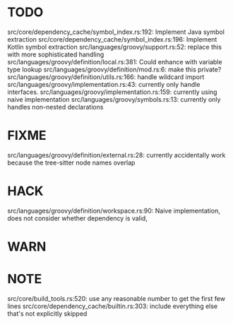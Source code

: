 # TODO
src/core/dependency_cache/symbol_index.rs:192: Implement Java symbol extraction
src/core/dependency_cache/symbol_index.rs:196: Implement Kotlin symbol extraction
src/languages/groovy/support.rs:52: replace this with more sophisticated handling
src/languages/groovy/definition/local.rs:381: Could enhance with variable type lookup
src/languages/groovy/definition/mod.rs:6: make this private?
src/languages/groovy/definition/utils.rs:166: handle wildcard import
src/languages/groovy/implementation.rs:43: currently only handle interfaces.
src/languages/groovy/implementation.rs:159: currently using naive implementation
src/languages/groovy/symbols.rs:13: currently only handles non-nested declarations

# FIXME
src/languages/groovy/definition/external.rs:28: currently accidentally work because the tree-sitter node names overlap

# HACK
src/languages/groovy/definition/workspace.rs:90: Naive implementation, does not consider whether dependency is valid,

# WARN

# NOTE
src/core/build_tools.rs:520: use any reasonable number to get the first few lines
src/core/dependency_cache/builtin.rs:303: include everything else that's not explicitly skipped
